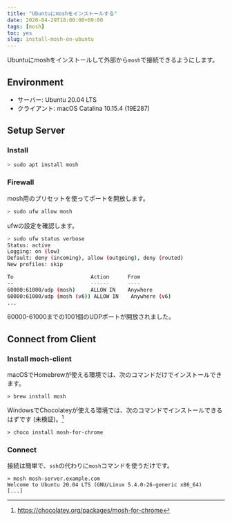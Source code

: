 ```yaml
---
title: "Ubuntuにmoshをインストールする"
date: 2020-04-29T18:00:00+09:00
tags: [mosh]
toc: yes
slug: install-mosh-on-ubuntu
---
```


Ubuntuにmoshをインストールして外部から`mosh`で接続できるようにします。

<!--more-->

## Environment

- サーバー: Ubuntu 20.04 LTS
- クライアント: macOS Catalina 10.15.4 (19E287)

## Setup Server

### Install

```bash
> sudo apt install mosh
```

### Firewall

mosh用のプリセットを使ってポートを開放します。

```bash
> sudo ufw allow mosh
```

ufwの設定を確認します。

```bash
> sudo ufw status verbose
Status: active
Logging: on (low)
Default: deny (incoming), allow (outgoing), deny (routed)
New profiles: skip

To                         Action      From
--                         ------      ----
60000:61000/udp (mosh)     ALLOW IN    Anywhere
60000:61000/udp (mosh (v6)) ALLOW IN    Anywhere (v6)
...
```

60000-61000までの1001個のUDPポートが開放されました。

## Connect from Client

### Install moch-client

macOSでHomebrewが使える環境では、次のコマンドだけでインストールできます。

```shell
> brew install mosh
```

WindowsでChocolateyが使える環境では、次のコマンドでインストールできるはずです (未検証)。[^choco]

```shell
> choco install mosh-for-chrome
```

### Connect

接続は簡単で、`ssh`の代わりに`mosh`コマンドを使うだけです。

```shell
> mosh mosh-server.example.com
Welcome to Ubuntu 20.04 LTS (GNU/Linux 5.4.0-26-generic x86_64)
[...]
```

[^choco]: https://chocolatey.org/packages/mosh-for-chrome

